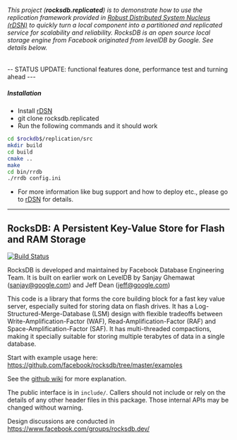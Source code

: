 
###### This project (**rocksdb.replicated**) is to demonstrate how to use the replication framework provided in [Robust Distributed System Nucleus (rDSN)](https://github.com/Microsoft/rDSN) to quickly turn a local component into a partitioned and replicated service for scalability and reliability. RocksDB is an open source local storage engine from Facebook originated from levelDB by Google. See details below.

-- STATUS UPDATE: functional features done, performance test and turning ahead ---

##### Installation
* Install [rDSN](https://github.com/Microsoft/rDSN/wiki/Installation)
* git clone rocksdb.replicated 
* Run the following commands and it should work
```bash
cd $rockdb$/replication/src
mkdir build
cd build
cmake ..
make
cd bin/rrdb
./rrdb config.ini
```
* For more information like bug support and how to deploy etc., please go to [rDSN](https://github.com/Microsoft/rDSN/wiki) for details.

***

## RocksDB: A Persistent Key-Value Store for Flash and RAM Storage

[![Build Status](https://travis-ci.org/facebook/rocksdb.svg?branch=master)](https://travis-ci.org/facebook/rocksdb)

RocksDB is developed and maintained by Facebook Database Engineering Team.
It is built on earlier work on LevelDB by Sanjay Ghemawat (sanjay@google.com)
and Jeff Dean (jeff@google.com)

This code is a library that forms the core building block for a fast
key value server, especially suited for storing data on flash drives.
It has a Log-Structured-Merge-Database (LSM) design with flexible tradeoffs
between Write-Amplification-Factor (WAF), Read-Amplification-Factor (RAF)
and Space-Amplification-Factor (SAF). It has multi-threaded compactions,
making it specially suitable for storing multiple terabytes of data in a
single database.

Start with example usage here: https://github.com/facebook/rocksdb/tree/master/examples

See the [github wiki](https://github.com/facebook/rocksdb/wiki) for more explanation.

The public interface is in `include/`.  Callers should not include or
rely on the details of any other header files in this package.  Those
internal APIs may be changed without warning.

Design discussions are conducted in https://www.facebook.com/groups/rocksdb.dev/
